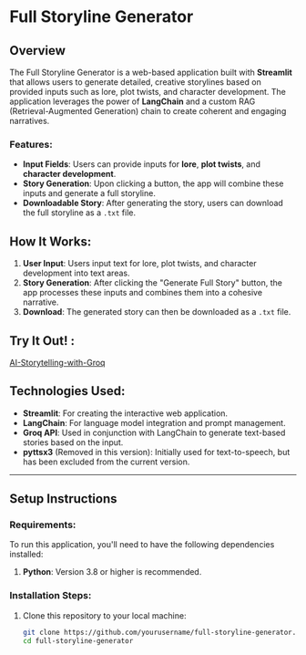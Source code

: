 # Full Storyline Generator

## Overview
The Full Storyline Generator is a web-based application built with **Streamlit** that allows users to generate detailed, creative storylines based on provided inputs such as lore, plot twists, and character development. The application leverages the power of **LangChain** and a custom RAG (Retrieval-Augmented Generation) chain to create coherent and engaging narratives.

### Features:
- **Input Fields**: Users can provide inputs for **lore**, **plot twists**, and **character development**.
- **Story Generation**: Upon clicking a button, the app will combine these inputs and generate a full storyline.
- **Downloadable Story**: After generating the story, users can download the full storyline as a `.txt` file.

## How It Works:
1. **User Input**: Users input text for lore, plot twists, and character development into text areas.
2. **Story Generation**: After clicking the "Generate Full Story" button, the app processes these inputs and combines them into a cohesive narrative.
3. **Download**: The generated story can then be downloaded as a `.txt` file.

## Try It Out! :
[AI-Storytelling-with-Groq](https://ai-storytelling-with-groq-yashgupta67.streamlit.app/)

## Technologies Used:
- **Streamlit**: For creating the interactive web application.
- **LangChain**: For language model integration and prompt management.
- **Groq API**: Used in conjunction with LangChain to generate text-based stories based on the input.
- **pyttsx3** (Removed in this version): Initially used for text-to-speech, but has been excluded from the current version.

---

## Setup Instructions

### Requirements:
To run this application, you'll need to have the following dependencies installed:

1. **Python**: Version 3.8 or higher is recommended.

### Installation Steps:
1. Clone this repository to your local machine:
   ```bash
   git clone https://github.com/yourusername/full-storyline-generator.git
   cd full-storyline-generator
   
